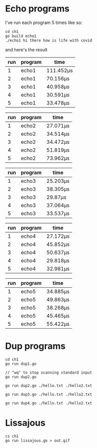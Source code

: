 # Echo programs

I've run each program 5 times like so:

```shell
cd ch1
go build echo1
./echo1 hi there how is life with covid
```

and here's the result

| run | program | time |
| --- | ---- | --- |
| 1 | echo1 | 111.452µs |
| 2 | echo1 | 70.156µs |
| 3 | echo1 | 40.958µs |
| 4 | echo1 | 30.591µs |
| 5 | echo1 | 33.478µs |

| run | program | time |
| --- | ---- | --- |
| 1 | echo2 |  27.071µs |
| 2 | echo2 | 34.514µs |
| 3 | echo2 | 34.472µs |
| 4 | echo2 | 51.819µs |
| 5 | echo2 | 73.962µs |

| run | program | time |
| --- | ---- | --- |
| 1 | echo3 | 25.203µs |
| 2 | echo3 | 38.305µs |
| 3 | echo3 | 29.87µs |
| 4 | echo3 | 37.064µs |
| 5 | echo3 | 33.537µs |

| run | program | time |
| --- | ---- | --- |
| 1 | echo4 | 27.172µs |
| 2 | echo4 | 45.852µs |
| 3 | echo4 | 50.637µs |
| 4 | echo4 | 29.818µs |
| 5 | echo4 | 32.981µs |

| run | program | time |
| --- | ---- | --- |
| 1 | echo5 | 34.885µs |
| 2 | echo5 | 49.863µs |
| 3 | echo5 | 38.268µs |
| 4 | echo5 | 45.465µs |
| 5 | echo5 | 55.422µs |

# Dup programs

```shell
cd ch1
go run dup1.go

// "wq" to stop scanning standard input
go run dup2.go

go run dup2.go ./hello.txt ./hello2.txt

go run dup3.go ./hello.txt ./hello2.txt

go run dup4.go ./hello.txt ./hello2.txt
```

# Lissajous

```shell
cs ch1
go run lissajous.go > out.gif
```
